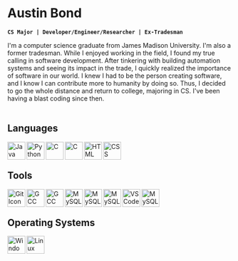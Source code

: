 # Austin Bond

**`CS Major | Developer/Engineer/Researcher | Ex-Tradesman`**

I'm a computer science graduate from James Madison University. I'm also a former tradesman. While I enjoyed working in the field, I found my true calling in software development. After tinkering with building automation systems and seeing its impact in the trade, I quickly realized the importance of software in our world. I knew I had to be the person creating software, and I know I can contribute more to humanity by doing so. Thus, I decided to go the whole distance and return to college, majoring in CS. I've been having a blast coding since then.<br><br>


## Languages
<img align="left" alt="Java" width="40px" src="https://cdn.jsdelivr.net/gh/devicons/devicon/icons/java/java-original-wordmark.svg"/>
<img align="left" alt="Python" width="40px" src="https://cdn.jsdelivr.net/gh/devicons/devicon/icons/python/python-original-wordmark.svg" />
<img align="left" alt="C" width="40px" src="https://cdn.jsdelivr.net/gh/devicons/devicon/icons/c/c-plain.svg" />
<img align="left" alt="C" width="40px" src="https://www.svgrepo.com/show/331760/sql-database-generic.svg" />
<img align="left" alt="HTML" width="40px" src="https://cdn.jsdelivr.net/gh/devicons/devicon/icons/html5/html5-plain-wordmark.svg" />
<img align="left" alt="CSS" width="40px" src="https://cdn.jsdelivr.net/gh/devicons/devicon/icons/css3/css3-plain-wordmark.svg" /><br><br>

## Tools
<img align="left" alt="Git Icon" width="40px" src="https://cdn.jsdelivr.net/gh/devicons/devicon/icons/git/git-plain-wordmark.svg" />
<img align="left" alt="GCC Icon" width="40px" src="https://cdn.jsdelivr.net/gh/devicons/devicon/icons/gcc/gcc-original.svg" />
<img align="left" alt="GCC Icon" width="40px" src="https://bashlogo.com/img/symbol/png/full_colored_light.png" />
<img align="left" alt="MySQL" width="40px" src="https://junit.org/junit5/assets/img/junit5-logo.png" />
<img align="left" alt="MySQL" width="40px" src="https://www.svgrepo.com/show/353943/json.svg" />
<img align="left" alt="MySQL" width="40px" src="https://cdn.jsdelivr.net/gh/devicons/devicon/icons/mysql/mysql-original-wordmark.svg" />
<img align="left" alt="VSCode" width="40px" src="https://cdn.jsdelivr.net/gh/devicons/devicon/icons/vscode/vscode-original.svg" />
<img align="left" alt="MySQL" width="40px" src="https://upload.wikimedia.org/wikipedia/commons/d/d5/UML_logo.svg" /><br><br>

## Operating Systems
<img align="left" alt="Windows" width="40px" src="https://cdn.jsdelivr.net/gh/devicons/devicon/icons/windows8/windows8-original.svg" />
<img align="left" alt="Linux" width="40px" src="https://cdn.jsdelivr.net/gh/devicons/devicon/icons/linux/linux-original.svg" />

<!--
**auspbond/auspbond** is a ✨ _special_ ✨ repository because its `README.md` (this file) appears on your GitHub profile.

Here are some ideas to get you started:

- 🔭 I’m currently working on ...
- 🌱 I’m currently learning ...
- 👯 I’m looking to collaborate on ...
- 🤔 I’m looking for help with ...
- 💬 Ask me about ...
- 📫 How to reach me: ...
- 😄 Pronouns: ...
- ⚡ Fun fact: ...
-->
